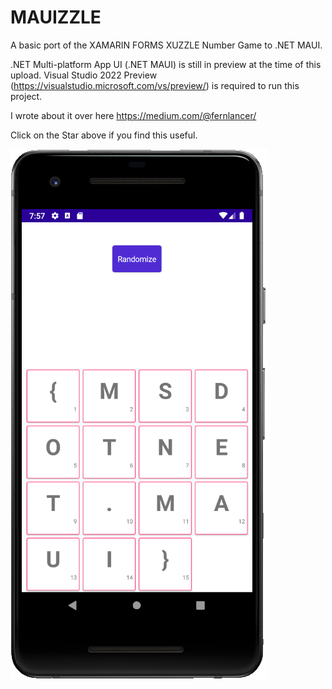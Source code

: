 ﻿# MAUIZZLE
A basic port of the XAMARIN FORMS XUZZLE Number Game to .NET MAUI.

.NET Multi-platform App UI (.NET MAUI) is still in preview at the time of this upload. Visual Studio 2022 Preview (https://visualstudio.microsoft.com/vs/preview/) is required to run this project.

I wrote about it over here https://medium.com/@fernlancer/

Click on the Star above if you find this useful.

![Screenshot](Screenshots/MAUIZZLE.PNG)
